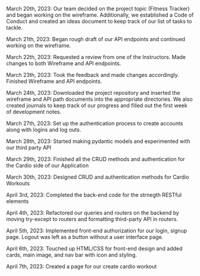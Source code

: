 March 20th, 2023:
    Our team decided on the project topic (Fitness Tracker) and began working on the wireframe. Additionally, we established a Code of Conduct and created an ideas document to keep track of our list of tasks to tackle.

March 21th, 2023:
    Began rough draft of our API endpoints and continued working on the wireframe.

March 22th, 2023:
    Requested a review from one of the Instructors.  Made changes to both Wireframe and API endpoints.

March 23th, 2023:
    Took the feedback and made changes accordingly.  Finished Wireframe and API endpoints.

March 24th, 2023:
    Downloaded the project repository and inserted the wireframe and API path documents into the appropriate directories. We also created journals to keep track of our progress and filled out the first week of development notes.

March 27th, 2023:
    Set up the authentication process to create accounts along with logins and log outs.

March 28th, 2023:
    Started making pydantic models and experimented with our third party API

March 29th, 2023:
    Finished all the CRUD methods and authentication for the Cardio side of our Application

March 30th, 2023:
    Designed CRUD and authentication methods for Cardio Workouts

April 3rd, 2023:
    Completed the back-end code for the strnegth RESTful elements

April 4th, 2023:
    Refactored our queries and routers on the backend by moving try-except to routers and formatting third-party API in routers.

April 5th, 2023:
    Implemented front-end authorization for our login, signup page.  Logout was left as a button without a user interface page.

April 6th, 2023:
    Touched up HTML/CSS for front-end design and added cards, main image, and nav bar with icon and styling.

April 7th, 2023:
    Created a page for our create cardio workout
